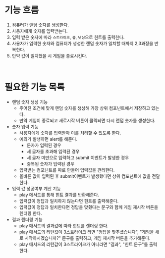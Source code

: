 # 기능 흐름

1. 컴퓨터가 랜덤 숫자를 생성한다.
2. 사용자에게 숫자를 입력받는다.
3. 입력 받은 숫자에 따라 `스트라이크`, `볼`, `낫싱`으로 힌트를 출력한다.
4. 사용자가 입력한 숫자와 컴퓨터가 생성한 랜덤 숫자가 일치할 때까지 2,3과정을 반복한다.
5. 만약 값이 일치했을 시 게임을 종료시킨다.

<br>

# 필요한 기능 목록

- 랜덤 숫자 생성 기능
  - 주어진 조건에 맞게 랜덤 숫자를 생성해 가장 상위 컴포넌트에서 저장하고 있는다.
  - 만약 게임이 종료되고 새로시작 버튼이 클릭되면 다시 랜덤 숫자를 생성한다.
- 숫자 입력 기능
  - 사용자에게 숫자를 입력받아 이를 처리할 수 있도록 한다.
  - 예외가 발생하면 alert를 해준다.
    - 문자가 입력된 경우
    - 세 글자를 초과해 입력된 경우
    - 세 글자 미만으로 입력하고 submit 이벤트가 발생한 경우
    - 중복된 숫자가 입력된 경우
  - 입력받는 컴포넌트를 따로 만들어 입력값을 관리한다.
  - 올바른 값이 입력된 후 submit이벤트가 발생했다면 상위 컴포넌트에 값을 전달한다.
- 입력 값 성공여부 계산 기능
  - play 메서드를 통해 힌트 결과를 반환해준다.
  - 입력값이 정답과 일치하지 않는다면 힌트를 출력해준다.
  - 입력값이 정답과 일치한다면 정답을 맞췄다는 문구와 함께 게임 재시작 버튼을 렌더링 한다.
- 결과 렌더링 기능
  - play 매서드의 결과값에 따라 힌트를 렌더링 한다.
  - play 매서드의 리턴값이 3스트라이크 라면 "정답을 맞추셨습니다", "게임을 새로 시작하시겠습니까?" 문구를 출력하고, 게임 재시작 버튼을 추가해준다.
  - play 매서드의 리턴값이 3스트라이크가 아니라면 "결과", "힌트 문구"를 출력한다.
